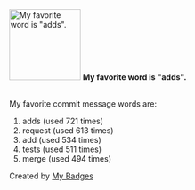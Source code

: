 <img src="https://my-badges.github.io/my-badges/favorite-word.png" alt="My favorite word is &quot;adds&quot;." title="My favorite word is &quot;adds&quot;." width="128">
<strong>My favorite word is &quot;adds&quot;.</strong>
<br><br>

My favorite commit message words are:

1. adds (used 721 times)
2. request (used 613 times)
3. add (used 534 times)
4. tests (used 511 times)
5. merge (used 494 times)


Created by <a href="https://github.com/my-badges/my-badges">My Badges</a>